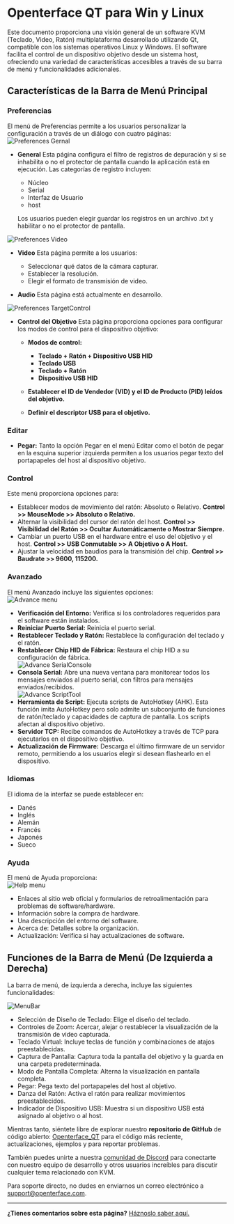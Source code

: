 # Openterface QT para Win y Linux

Este documento proporciona una visión general de un software KVM (Teclado, Video, Ratón) multiplataforma desarrollado utilizando Qt, compatible con los sistemas operativos Linux y Windows. El software facilita el control de un dispositivo objetivo desde un sistema host, ofreciendo una variedad de características accesibles a través de su barra de menú y funcionalidades adicionales.

## Características de la Barra de Menú Principal

### Preferencias

El menú de Preferencias permite a los usuarios personalizar la configuración a través de un diálogo con cuatro páginas:<br>
![Preferences Gernal](/images/qt/preferenceGernal.png)

-   **General** Esta página configura el filtro de registros de depuración y si se inhabilita o no el protector de pantalla cuando la aplicación está en ejecución. Las categorías de registro incluyen:

    -   Núcleo
    -   Serial
    -   Interfaz de Usuario
    -   host

    Los usuarios pueden elegir guardar los registros en un archivo .txt y habilitar o no el protector de pantalla.<br>

![Preferences Video](/images/qt/preferenceVideo.png)

-   **Video** Esta página permite a los usuarios:

    -   Seleccionar qué datos de la cámara capturar.
    -   Establecer la resolución.
    -   Elegir el formato de transmisión de video.

-   **Audio** Esta página está actualmente en desarrollo.<br>

![Preferences TargetControl](/images/qt/preferenceTargetControl.png)

-   **Control del Objetivo** Esta página proporciona opciones para configurar los modos de control para el dispositivo objetivo:

    -   **Modos de control:**

        -   **Teclado + Ratón + Dispositivo USB HID**
        -   **Teclado USB**
        -   **Teclado + Ratón**
        -   **Dispositivo USB HID**

    -   **Establecer el ID de Vendedor (VID) y el ID de Producto (PID) leídos del objetivo.**
    -   **Definir el descriptor USB para el objetivo.**

### Editar

-   **Pegar:** Tanto la opción Pegar en el menú Editar como el botón de pegar en la esquina superior izquierda permiten a los usuarios pegar texto del portapapeles del host al dispositivo objetivo.

### Control

Este menú proporciona opciones para:<br>

-   Establecer modos de movimiento del ratón: Absoluto o Relativo. **Control >> MouseMode >> Absoluto o Relativo.**
-   Alternar la visibilidad del cursor del ratón del host. **Control >> Visibilidad del Ratón >> Ocultar Automáticamente o Mostrar Siempre.**
-   Cambiar un puerto USB en el hardware entre el uso del objetivo y el host. **Control >> USB Conmutable >> A Objetivo o A Host.**
-   Ajustar la velocidad en baudios para la transmisión del chip. **Control >> Baudrate >> 9600, 115200.**

### Avanzado

El menú Avanzado incluye las siguientes opciones:<br>
![Advance menu](/images/qt/menuAdvance.png)

-   **Verificación del Entorno:** Verifica si los controladores requeridos para el software están instalados.
-   **Reiniciar Puerto Serial:** Reinicia el puerto serial.
-   **Restablecer Teclado y Ratón:** Restablece la configuración del teclado y el ratón.
-   **Restablecer Chip HID de Fábrica:** Restaura el chip HID a su configuración de fábrica.<br>
    ![Advance SerialConsole](/images/qt/advanceSerialConsole.png)
-   **Consola Serial:** Abre una nueva ventana para monitorear todos los mensajes enviados al puerto serial, con filtros para mensajes enviados/recibidos.<br>
    ![Advance ScriptTool](/images/qt/advanceScriptTool.png)
-   **Herramienta de Script:** Ejecuta scripts de AutoHotkey (AHK). Esta función imita AutoHotkey pero solo admite un subconjunto de funciones de ratón/teclado y capacidades de captura de pantalla. Los scripts afectan al dispositivo objetivo.
-   **Servidor TCP:** Recibe comandos de AutoHotkey a través de TCP para ejecutarlos en el dispositivo objetivo.
-   **Actualización de Firmware:** Descarga el último firmware de un servidor remoto, permitiendo a los usuarios elegir si desean flashearlo en el dispositivo.

### Idiomas

El idioma de la interfaz se puede establecer en:

-   Danés
-   Inglés
-   Alemán
-   Francés
-   Japonés
-   Sueco

### Ayuda

El menú de Ayuda proporciona: <br>
![Help menu](/images/qt/menuHelp.png)

-   Enlaces al sitio web oficial y formularios de retroalimentación para problemas de software/hardware.
-   Información sobre la compra de hardware.
-   Una descripción del entorno del software.
-   Acerca de: Detalles sobre la organización.
-   Actualización: Verifica si hay actualizaciones de software.

## Funciones de la Barra de Menú (De Izquierda a Derecha)

La barra de menú, de izquierda a derecha, incluye las siguientes funcionalidades:<br>

![MenuBar](/images/qt/menubar.png)

-   Selección de Diseño de Teclado: Elige el diseño del teclado.
-   Controles de Zoom: Acercar, alejar o restablecer la visualización de la transmisión de video capturada.
-   Teclado Virtual: Incluye teclas de función y combinaciones de atajos preestablecidas.
-   Captura de Pantalla: Captura toda la pantalla del objetivo y la guarda en una carpeta predeterminada.
-   Modo de Pantalla Completa: Alterna la visualización en pantalla completa.
-   Pegar: Pega texto del portapapeles del host al objetivo.
-   Danza del Ratón: Activa el ratón para realizar movimientos preestablecidos.
-   Indicador de Dispositivo USB: Muestra si un dispositivo USB está asignado al objetivo o al host.

Mientras tanto, siéntete libre de explorar nuestro **repositorio de GitHub** de código abierto: [Openterface_QT](https://github.com/TechxArtisanStudio/Openterface_QT) para el código más reciente, actualizaciones, ejemplos y para reportar problemas.

También puedes unirte a nuestra [comunidad de Discord](/discord) para conectarte con nuestro equipo de desarrollo y otros usuarios increíbles para discutir cualquier tema relacionado con KVM.

Para soporte directo, no dudes en enviarnos un correo electrónico a [support@openterface.com](mailto:support@openterface.com).

---

**¿Tienes comentarios sobre esta página?** [Háznoslo saber aquí.](https://forms.gle/wmxoR2C1VdG36mT69)

